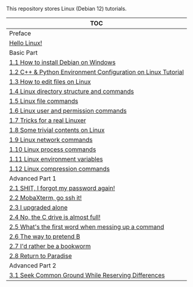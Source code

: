 This repository stores Linux (Debian 12) tutorials.

| TOC |
| --- |
| Preface |
| [Hello Linux!](/tutorials/Hello%20Linux!.md) |
| Basic Part |
| [1.1 How to install Debian on Windows](/tutorials/1.1%20How%20to%20install%20Debian%20on%20Windows.md) |
| [1.2 C++ & Python Environment Configuration on Linux Tutorial](/tutorials/1.2%20C++%20&%20Python%20Environment%20Configuration%20on%20Linux%20Tutorial.md) |
| [1.3 How to edit files on Linux](/tutorials/1.3%20How%20to%20edit%20files%20on%20Linux.md) |
| [1.4 Linux directory structure and commands](/tutorials/1.4%20Linux%20directory%20structure%20and%20commands.md) |
| [1.5 Linux file commands](/tutorials/1.5%20Linux%20file%20commands.md) |
| [1.6 Linux user and permission commands](/tutorials/1.6%20Linux%20user%20and%20permission%20commands.md) |
| [1.7 Tricks for a real Linuxer](/tutorials/1.7%20Tricks%20for%20a%20real%20Linuxer.md) |
| [1.8 Some trivial contents on Linux](/tutorials/1.8%20Some%20trivial%20contents%20on%20Linux.md) |
| [1.9 Linux network commands](/tutorials/1.9%20Linux%20network%20commands.md) |
| [1.10 Linux process commands](/tutorials/1.10%20Linux%20process%20commands.md) |
| [1.11 Linux environment variables](/tutorials/1.11%20Linux%20environment%20variables.md) |
| [1.12 Linux compression commands](/tutorials/1.12%20Linux%20compression%20commands.md) |
| Advanced Part 1 |
| [2.1 SHIT, I forgot my password again!](/tutorials/2.1%20SHIT,%20I%20forgot%20my%20password%20again!.md) |
| [2.2 MobaXterm, go ssh it!](/tutorials/2.2%20MobaXterm,%20go%20ssh%20it!.md) |
| [2.3 I upgraded alone](/tutorials/2.3%20I%20upgraded%20alone.md) |
| [2.4 No, the C drive is almost full!](/tutorials/2.4%20No,%20the%20C%20drive%20is%20almost%20full!.md) |
| [2.5 What's the first word when messing up a command](/tutorials/2.5%20What's%20the%20first%20word%20when%20messing%20up%20a%20command.md) |
| [2.6 The way to pretend B](/tutorials/2.6%20The%20way%20to%20pretend%20B.md) |
| [2.7 I'd rather be a bookworm](/tutorials/2.7%20I'd%20rather%20be%20a%20bookworm.md) |
| [2.8 Return to Paradise](/tutorials/2.8%20Return%20to%20Paradise.md) |
| Advanced Part 2 |
| [3.1 Seek Common Ground While Reserving Differences](/tutorials/3.1%20Seek%20Common%20Ground%20While%20Reserving%20Differences.md) |